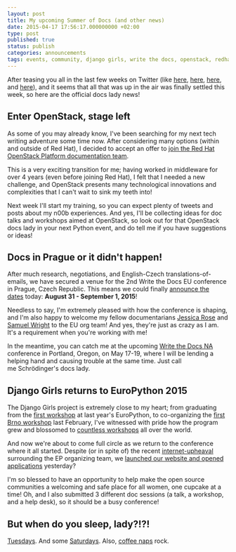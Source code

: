 ```yaml
---
layout: post
title: My upcoming Summer of Docs (and other news)
date: 2015-04-17 17:56:17.000000000 +02:00
type: post
published: true
status: publish
categories: announcements
tags: events, community, django girls, write the docs, openstack, redhat
---
```


After teasing you all in the last few weeks on Twitter (like [here](https://twitter.com/thatdocslady/status/580451916049698817), [here](https://twitter.com/thatdocslady/status/580472574632693761), [here](https://twitter.com/thatdocslady/status/583620756136980480), and [here](https://twitter.com/thatdocslady/status/586863480222969856)), and it seems that all that was up in the air was finally settled this week, so here are the official docs lady news!

Enter OpenStack, stage left
---------------------------

As some of you may already know, I've been searching for my next tech writing adventure some time now. After considering many options (within and outside of Red Hat), I decided to accept an offer to [join the Red Hat OpenStack Platform documentation team](https://twitter.com/thatdocslady/status/587917796690022400).

This is a very exciting transition for me; having worked in middleware for over 4 years (even before joining Red Hat), I felt that I needed a new challenge, and OpenStack presents many technological innovations and complexities that I can't wait to sink my teeth into!

Next week I'll start my training, so you can expect plenty of tweets and posts about my n00b experiences. And yes, I'll be collecting ideas for doc talks and workshops aimed at OpenStack, so look out for that OpenStack docs lady in your next Python event, and do tell me if you have suggestions or ideas!

Docs in Prague or it didn't happen!
-----------------------------------

After much research, negotiations, and English-Czech translations-of-emails, we have secured a venue for the 2nd Write the Docs EU conference in Prague, Czech Republic. This means we could finally [announce the dates](https://twitter.com/writethedocs/status/589078941832458240) today: **August 31 - September 1, 2015**!

Needless to say, I'm extremely pleased with how the conference is shaping, and I'm also happy to welcome my fellow documentarians [Jessica Rose](https://twitter.com/jesslynnrose) and [Samuel Wright](https://twitter.com/plaindocs) to the EU org team! And yes, they're just as crazy as I am. It's a requirement when you're working with me!

In the meantime, you can catch me at the upcoming [Write the Docs NA](http://www.writethedocs.org/conf/na/2015/) conference in Portland, Oregon, on May 17-19, where I will be lending a helping hand and causing trouble at the same time. Just call me Schrödinger's docs lady.

Django Girls returns to EuroPython 2015
---------------------------------------

The Django Girls project is extremely close to my heart; from graduating from the [first workshop](http://docsideofthemoon.com/2014/08/05/django-girls-europython-2014/ "Django Girls @ EuroPython 2014 – Girl-power to geek-power") at last year's EuroPython, to co-organizing the [first Brno workshop](http://docsideofthemoon.com/2015/02/18/django-girls-brno-devconf-cz-2015/ "Django Girls Brno @ DevConf.cz 2015") last February, I've witnessed with pride how the program grew and blossomed to [countless workshops](http://djangogirls.org/events/) all over the world.

And now we're about to come full circle as we return to the conference where it all started. Despite (or in spite of) the recent [internet-upheaval](https://twitter.com/DjangoGirlsEP15/status/586100476275490816) surrounding the EP organizing team, we [launched our website and opened applications](http://djangogirls.org/europython2015/) yesterday?

I'm so blessed to have an opportunity to help make the open source communities a welcoming and safe place for all women, one cupcake at a time! Oh, and I also submitted 3 different doc sessions (a talk, a workshop, and a help desk), so it should be a busy conference!

But when do you sleep, lady?!?!
-------------------------------

[Tuesdays](https://twitter.com/thatdocslady/status/580377308919422976). And some [Saturdays](https://twitter.com/thatdocslady/status/586911949218312192). Also, [coffee naps](http://www.vox.com/2014/8/28/6074177/coffee-naps-caffeine-science) rock.

